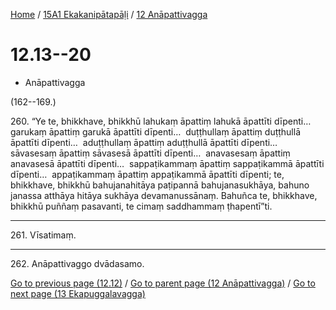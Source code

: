
[Home](/) / [15A1 Ekakanipātapāḷi](../../15A1.md) / [12 Anāpattivagga](../12.md)

# 12.13--20

* Anāpattivagga

(162--169.)

260\. “Ye te, bhikkhave, bhikkhū lahukaṃ āpattiṃ lahukā āpattīti dīpenti…  garukaṃ āpattiṃ garukā āpattīti dīpenti…  duṭṭhullaṃ āpattiṃ duṭṭhullā āpattīti dīpenti…  aduṭṭhullaṃ āpattiṃ aduṭṭhullā āpattīti dīpenti…  sāvasesaṃ āpattiṃ sāvasesā āpattīti dīpenti…  anavasesaṃ āpattiṃ anavasesā āpattīti dīpenti…  sappaṭikammaṃ āpattiṃ sappaṭikammā āpattīti dīpenti…  appaṭikammaṃ āpattiṃ appaṭikammā āpattīti dīpenti; te, bhikkhave, bhikkhū bahujanahitāya paṭipannā bahujanasukhāya, bahuno janassa atthāya hitāya sukhāya devamanussānaṃ. Bahuñca te, bhikkhave, bhikkhū puññaṃ pasavanti, te cimaṃ saddhammaṃ ṭhapentī”ti.

---

261\. Vīsatimaṃ.



---

262\. Anāpattivaggo dvādasamo.



[Go to previous page (12.12)](12.12.md) / [Go to parent page (12 Anāpattivagga)](../12.md) / [Go to next page (13 Ekapuggalavagga)](../13.md)


